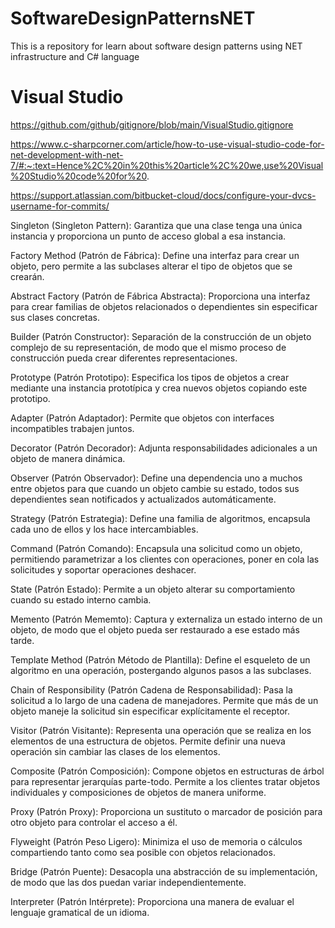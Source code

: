 # SoftwareDesignPatternsNET
This is a repository for learn about software design patterns using NET infrastructure and C# language

# Visual Studio
https://github.com/github/gitignore/blob/main/VisualStudio.gitignore


https://www.c-sharpcorner.com/article/how-to-use-visual-studio-code-for-net-development-with-net-7/#:~:text=Hence%2C%20in%20this%20article%2C%20we,use%20Visual%20Studio%20code%20for%20.

https://support.atlassian.com/bitbucket-cloud/docs/configure-your-dvcs-username-for-commits/


Singleton (Singleton Pattern): Garantiza que una clase tenga una única instancia y proporciona un punto de acceso global a esa instancia.

Factory Method (Patrón de Fábrica): Define una interfaz para crear un objeto, pero permite a las subclases alterar el tipo de objetos que se crearán.

Abstract Factory (Patrón de Fábrica Abstracta): Proporciona una interfaz para crear familias de objetos relacionados o dependientes sin especificar sus clases concretas.

Builder (Patrón Constructor): Separación de la construcción de un objeto complejo de su representación, de modo que el mismo proceso de construcción pueda crear diferentes representaciones.

Prototype (Patrón Prototipo): Especifica los tipos de objetos a crear mediante una instancia prototípica y crea nuevos objetos copiando este prototipo.

Adapter (Patrón Adaptador): Permite que objetos con interfaces incompatibles trabajen juntos.

Decorator (Patrón Decorador): Adjunta responsabilidades adicionales a un objeto de manera dinámica.

Observer (Patrón Observador): Define una dependencia uno a muchos entre objetos para que cuando un objeto cambie su estado, todos sus dependientes sean notificados y actualizados automáticamente.

Strategy (Patrón Estrategia): Define una familia de algoritmos, encapsula cada uno de ellos y los hace intercambiables.

Command (Patrón Comando): Encapsula una solicitud como un objeto, permitiendo parametrizar a los clientes con operaciones, poner en cola las solicitudes y soportar operaciones deshacer.

State (Patrón Estado): Permite a un objeto alterar su comportamiento cuando su estado interno cambia.

Memento (Patrón Mememto): Captura y externaliza un estado interno de un objeto, de modo que el objeto pueda ser restaurado a ese estado más tarde.

Template Method (Patrón Método de Plantilla): Define el esqueleto de un algoritmo en una operación, postergando algunos pasos a las subclases.

Chain of Responsibility (Patrón Cadena de Responsabilidad): Pasa la solicitud a lo largo de una cadena de manejadores. Permite que más de un objeto maneje la solicitud sin especificar explícitamente el receptor.

Visitor (Patrón Visitante): Representa una operación que se realiza en los elementos de una estructura de objetos. Permite definir una nueva operación sin cambiar las clases de los elementos.

Composite (Patrón Composición): Compone objetos en estructuras de árbol para representar jerarquías parte-todo. Permite a los clientes tratar objetos individuales y composiciones de objetos de manera uniforme.

Proxy (Patrón Proxy): Proporciona un sustituto o marcador de posición para otro objeto para controlar el acceso a él.

Flyweight (Patrón Peso Ligero): Minimiza el uso de memoria o cálculos compartiendo tanto como sea posible con objetos relacionados.

Bridge (Patrón Puente): Desacopla una abstracción de su implementación, de modo que las dos puedan variar independientemente.

Interpreter (Patrón Intérprete): Proporciona una manera de evaluar el lenguaje gramatical de un idioma.
